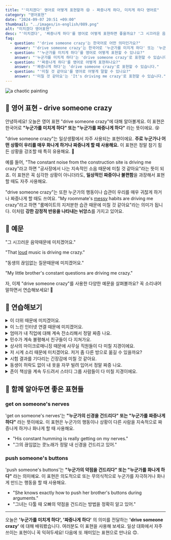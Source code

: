 ```yaml
---
title: "'미치겠다' 영어로 어떻게 표현할까 😵 - 짜증나게 하다, 미치게 하다 영어로"
category: "영어표현"
date: "2024-09-07 20:51 +09:00"
thumbnail: "../images/in-english/089.png"
alt: "미치겠다 영어표현"
desc: "'미치겠다', '짜증나게 하다'를 영어로 어떻게 표현하면 좋을까요? '그 시끄러운 음악떄문에 미치겠어요', '동생의 끊임없는 질문때문에 미치겠어요' 등을 영어로 표현하는 법을 배워봅시다. 다양한 예문을 통해서 연습하고 본인의 표현으로 만들어 보세요."
faq:
  - question: "'drive someone crazy'는 한국어로 어떤 의미인가요?"
    answer: "'drive someone crazy'는 한국어로 '누군가를 미치게 하다' 또는 '누군가를 짜증나게 하다'라는 뜻입니다."
  - question: "'누군가를 미치게 하다'를 영어로 어떻게 표현할 수 있나요?"
    answer: "'누군가를 미치게 하다'는 'drive someone crazy'로 표현할 수 있습니다."
  - question: "'짜증나게 하다'를 영어로 어떻게 표현하나요?"
    answer: "'짜증나게 하다'는 'drive someone crazy'로 표현할 수 있습니다."
  - question: "'미칠 것 같아요'를 영어로 어떻게 말할 수 있나요?"
    answer: "'미칠 것 같아요'는 'It's driving me crazy'로 표현할 수 있습니다."
---
```


![a chaotic painting](../images/in-english/089-1.avif)

## 🌟 영어 표현 - drive someone crazy

안녕하세요! 오늘은 영어 표현 "drive someone crazy"에 대해 알아볼게요. 이 표현은 한국어로 **"누군가를 미치게 하다" 또는 "누군가를 짜증나게 하다"** 라는 뜻이에요. 😵

"drive someone crazy"는 일상생활에서 자주 사용되는 표현이에요. **주로 누군가나 어떤 상황이 우리를 매우 화나게 하거나 짜증나게 할 때 사용해요.** 이 표현은 정말 참기 힘든 상황을 강조할 때 특히 유용해요. 🤯

예를 들어, "The constant noise from the construction site is driving me crazy"라고 하면 "공사장에서 나는 지속적인 소음 때문에 미칠 것 같아요"라는 뜻이 되죠. 이 표현은 꼭 심각한 상황이 아니더라도, **일상적인 짜증이나 불편함**을 과장해서 표현할 때도 자주 사용해요.

"drive someone crazy"는 또한 누군가의 행동이나 습관이 우리를 매우 귀찮게 하거나 짜증나게 할 때도 쓰여요. "My roommate's [messy](/blog/in-english/352.messy/) habits are driving me crazy"라고 하면 "룸메이트의 지저분한 습관 때문에 미칠 것 같아요"라는 의미가 됩니다. 이처럼 **강한 감정적 반응을 나타내는 뉘앙스**를 가지고 있어요.

## 📖 예문

"그 시끄러운 음악때문에 미치겠어요."

"That [loud](/blog/in-english/311.loud/) music is driving me crazy."

"동생의 끊임없는 질문때문에 미치겠어요."

"My little brother's constant questions are driving me crazy."

자, 이제 "drive someone crazy"를 사용한 다양한 예문을 살펴볼까요? 꼭 소리내어 말하면서 연습해보세요! 🚀

## 💬 연습해보기

<details>
<summary>이 더위 때문에 미치겠어요.</summary>
<span>This heat is driving me crazy.</span>
</details>

<details>
<summary>이 느린 인터넷 연결 때문에 미치겠어요.</summary>
<span>This slow internet connection is driving me crazy.</span>
</details>

<details>
<summary>엄마가 내 직업에 대해 계속 잔소리해서 정말 짜증 나요.</summary>
<span>My mom's constant nagging about my career is driving me crazy.</span>
</details>

<details>
<summary>민수가 계속 불평해서 친구들이 다 지쳐가요.</summary>
<span>Minsu's constant complaining is driving her friends crazy.</span>
</details>

<details>
<summary>상사의 마이크로매니징 때문에 사무실 직원들이 다 미칠 지경이에요.</summary>
<span>My boss's micromanaging is driving everyone in the office crazy.</span>
</details>

<details>
<summary>저 시계 소리 때문에 미치겠어요. 저거 좀 다른 방으로 옮길 수 있을까요?</summary>
<span>That ticking clock is driving me crazy. Can we move it to another room?</span>
</details>

<details>
<summary>시험 결과를 기다리는 긴장감에 미칠 것 같아요.</summary>
<span>The suspense of waiting for the test results is driving me crazy.</span>
</details>

<details>
<summary>동생이 허락도 없이 내 옷을 자꾸 빌려 입어서 정말 짜증 나요.</summary>
<span>My sister's habit of borrowing my clothes without asking is driving me crazy.</span>
</details>

<details>
<summary>존이 책상을 계속 두드려서 스터디 그룹 사람들이 다 미칠 지경이에요.</summary>
<span>John's constant tapping on the desk is driving everyone in the study group crazy.</span>
</details>

## 🤝 함께 알아두면 좋은 표현들

### get on someone's nerves

'get on someone's nerves'는 **"누군가의 신경을 건드리다" 또는 "누군가를 짜증나게 하다"** 라는 뜻이에요. 이 표현은 누군가의 행동이나 상황이 다른 사람을 지속적으로 짜증나게 하거나 화나게 할 때 사용해요.

- "His constant humming is really getting on my nerves."
- "그의 끊임없는 콧노래가 정말 내 신경을 건드리고 있어."

### push someone's buttons

'push someone's buttons'는 **"누군가의 약점을 건드리다" 또는 "누군가를 화나게 하다"** 라는 의미예요. 이 표현은 의도적으로 또는 무의식적으로 누군가를 자극하거나 화나게 만드는 행동을 할 때 사용해요.

- "She knows exactly how to push her brother's buttons during arguments."
- "그녀는 다툴 때 오빠의 약점을 건드리는 방법을 정확히 알고 있어."

---

오늘은 **'누군가를 미치게 하다', '짜증나게 하다'** 의 의미를 전달하는 **'drive someone crazy'** 에 대해 배워봤습니다. 여러분도 이 표현을 사용해 보세요. 일상 대화에서 자주 쓰이는 표현이니 꼭 익혀두세요! 다음에 또 재미있는 표현으로 만나요 😊.
